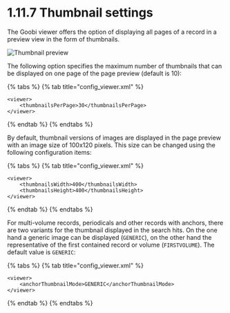 # 1.11.7 Thumbnail settings

The Goobi viewer offers the option of displaying all pages of a record in a preview view in the form of thumbnails.

![Thumbnail preview](../../../.gitbook/assets/conf\_1.11.7.png)

The following option specifies the maximum number of thumbnails that can be displayed on one page of the page preview (default is 10):

{% tabs %}
{% tab title="config_viewer.xml" %}
```markup
<viewer>
    <thumbnailsPerPage>30</thumbnailsPerPage>
</viewer>
```
{% endtab %}
{% endtabs %}

By default, thumbnail versions of images are displayed in the page preview with an image size of 100x120 pixels. This size can be changed using the following configuration items:

{% tabs %}
{% tab title="config_viewer.xml" %}
```markup
<viewer>
    <thumbnailsWidth>400</thumbnailsWidth>
    <thumbnailsHeight>400</thumbnailsHeight>
</viewer>
```
{% endtab %}
{% endtabs %}

For multi-volume records, periodicals and other records with anchors, there are two variants for the thumbnail displayed in the search hits. On the one hand a generic image can be displayed (`GENERIC`), on the other hand the representative of the first contained record or volume (`FIRSTVOLUME`). The default value is `GENERIC`:

{% tabs %}
{% tab title="config_viewer.xml" %}
```markup
<viewer>
    <anchorThumbnailMode>GENERIC</anchorThumbnailMode>
</viewer>
```
{% endtab %}
{% endtabs %}
